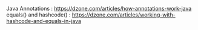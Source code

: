 Java Annotations : https://dzone.com/articles/how-annotations-work-java
equals() and hashcode()  :  https://dzone.com/articles/working-with-hashcode-and-equals-in-java
